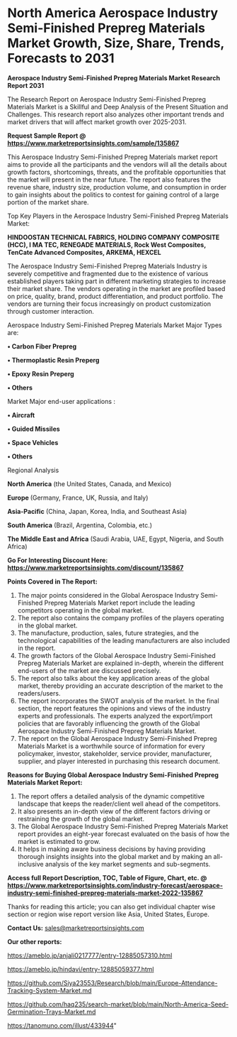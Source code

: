 # North America Aerospace Industry Semi-Finished Prepreg Materials Market Growth, Size, Share, Trends, Forecasts to 2031

<strong>Aerospace Industry Semi-Finished Prepreg Materials Market Research Report 2031</strong>

The Research Report on Aerospace Industry Semi-Finished Prepreg Materials Market is a Skillful and Deep Analysis of the Present Situation and Challenges. This research report also analyzes other important trends and market drivers that will affect market growth over 2025-2031.

<strong>Request Sample Report @ <a href=https://www.marketreportsinsights.com/sample/135867>https://www.marketreportsinsights.com/sample/135867</a></strong>

This Aerospace Industry Semi-Finished Prepreg Materials market report aims to provide all the participants and the vendors will all the details about growth factors, shortcomings, threats, and the profitable opportunities that the market will present in the near future. The report also features the revenue share, industry size, production volume, and consumption in order to gain insights about the politics to contest for gaining control of a large portion of the market share.

Top Key Players in the Aerospace Industry Semi-Finished Prepreg Materials Market:

<strong>HINDOOSTAN TECHNICAL FABRICS, HOLDING COMPANY COMPOSITE (HCC), I MA TEC, RENEGADE MATERIALS, Rock West Composites, TenCate Advanced Composites, ARKEMA, HEXCEL</strong>

The Aerospace Industry Semi-Finished Prepreg Materials Industry is severely competitive and fragmented due to the existence of various established players taking part in different marketing strategies to increase their market share. The vendors operating in the market are profiled based on price, quality, brand, product differentiation, and product portfolio. The vendors are turning their focus increasingly on product customization through customer interaction.

Aerospace Industry Semi-Finished Prepreg Materials Market Major Types are:

<strong>• Carbon Fiber Prepreg

• Thermoplastic Resin Preperg

• Epoxy Resin Preperg

• Others</strong>

Market Major end-user applications :

<strong>• Aircraft

• Guided Missiles

• Space Vehicles

• Others</strong>

Regional Analysis

</u><strong><b>North America</b></strong> (the United States, Canada, and Mexico)

<strong><b>Europe </b></strong>(Germany, France, UK, Russia, and Italy)

<strong><b>Asia-Pacific</b></strong> (China, Japan, Korea, India, and Southeast Asia)

<strong><b>South America</b></strong> (Brazil, Argentina, Colombia, etc.)

<strong><b>The Middle East and Africa</b></strong> (Saudi Arabia, UAE, Egypt, Nigeria, and South Africa)

<strong>Go For Interesting Discount Here: <a href=https://www.marketreportsinsights.com/discount/135867>https://www.marketreportsinsights.com/discount/135867</a></strong>

<strong>Points Covered in The Report:</strong>
<ol>
  <li>The major points considered in the Global Aerospace Industry Semi-Finished Prepreg Materials Market report include the leading competitors operating in the global market.</li>
  <li>The report also contains the company profiles of the players operating in the global market.</li>
  <li>The manufacture, production, sales, future strategies, and the technological capabilities of the leading manufacturers are also included in the report.</li>
  <li>The growth factors of the Global Aerospace Industry Semi-Finished Prepreg Materials Market are explained in-depth, wherein the different end-users of the market are discussed precisely.</li>
  <li>The report also talks about the key application areas of the global market, thereby providing an accurate description of the market to the readers/users.</li>
  <li>The report incorporates the SWOT analysis of the market. In the final section, the report features the opinions and views of the industry experts and professionals. The experts analyzed the export/import policies that are favorably influencing the growth of the Global Aerospace Industry Semi-Finished Prepreg Materials Market.</li>
  <li>The report on the Global Aerospace Industry Semi-Finished Prepreg Materials Market is a worthwhile source of information for every policymaker, investor, stakeholder, service provider, manufacturer, supplier, and player interested in purchasing this research document.</li>
</ol>
<strong>Reasons for Buying Global Aerospace Industry Semi-Finished Prepreg Materials Market Report:</strong>

<ol>
  <li>The report offers a detailed analysis of the dynamic competitive landscape that keeps the reader/client well ahead of the competitors.</li>
  <li>It also presents an in-depth view of the different factors driving or restraining the growth of the global market.</li>
  <li>The Global Aerospace Industry Semi-Finished Prepreg Materials Market report provides an eight-year forecast evaluated on the basis of how the market is estimated to grow.</li>
  <li>It helps in making aware business decisions by having providing thorough insights insights into the global market and by making an all-inclusive analysis of the key market segments and sub-segments.</li>
</ol>
<strong>Access full Report Description, TOC, Table of Figure, Chart, etc. @ <a href=https://www.marketreportsinsights.com/industry-forecast/aerospace-industry-semi-finished-prepreg-materials-market-2022-135867>https://www.marketreportsinsights.com/industry-forecast/aerospace-industry-semi-finished-prepreg-materials-market-2022-135867</a></strong>


Thanks for reading this article; you can also get individual chapter wise section or region wise report version like Asia, United States, Europe.

<strong>Contact Us:</strong>
sales@marketreportsinsights.com

<strong>Our other reports:</strong>

<a href=https://ameblo.jp/anjali0217777/entry-12885057310.html>https://ameblo.jp/anjali0217777/entry-12885057310.html</a>

<a href=https://ameblo.jp/hindavi/entry-12885059377.html>https://ameblo.jp/hindavi/entry-12885059377.html</a>

<a href=https://github.com/Siya23553/Research/blob/main/Europe-Attendance-Tracking-System-Market.md>https://github.com/Siya23553/Research/blob/main/Europe-Attendance-Tracking-System-Market.md</a>

<a href=https://github.com/haq235/search-market/blob/main/North-America-Seed-Germination-Trays-Market.md>https://github.com/haq235/search-market/blob/main/North-America-Seed-Germination-Trays-Market.md</a>

<a href=https://tanomuno.com/illust/433944>https://tanomuno.com/illust/433944</a>"
